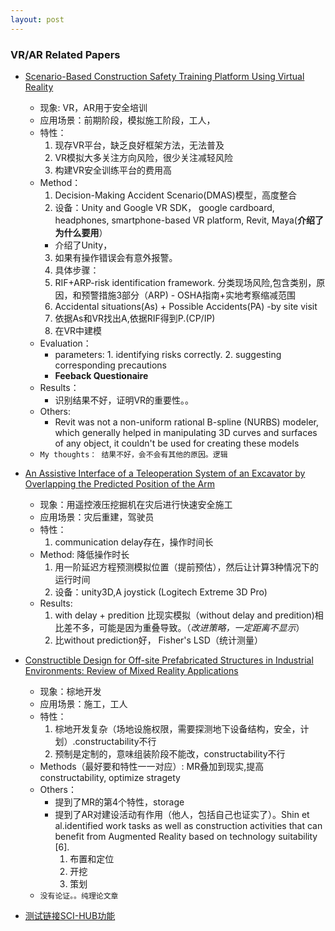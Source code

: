 ```yaml
---
layout: post
---
```

### VR/AR Related Papers
* [Scenario-Based Construction Safety Training Platform Using Virtual Reality](https://www.iaarc.org/publications/fulltext/ISARC_2020_Paper_379.pdf)
  - 现象: VR，AR用于安全培训
  - 应用场景：前期阶段，模拟施工阶段，工人，
  - 特性： 
    1. 现存VR平台，缺乏良好框架方法，无法普及
    2. VR模拟大多关注方向风险，很少关注减轻风险
    3. 构建VR安全训练平台的费用高
  - Method：
    1. Decision-Making Accident Scenario(DMAS)模型，高度整合
    2. 设备：Unity and Google VR SDK， google cardboard, headphones, smartphone-based VR platform, Revit, Maya(**介绍了为什么要用**）
      - 介绍了Unity，
    3. 如果有操作错误会有意外报警。
    4. 具体步骤：
      1. RIF+ARP-risk identification framework. 分类现场风险,包含类别，原因，和预警措施3部分（ARP)
        - OSHA指南+实地考察缩减范围
      2. Accidental situations(As) + Possible Accidents(PA) -by site visit
      3. 依据As和VR找出A,依据RIF得到P.(CP/IP)
      4. 在VR中建模
  - Evaluation：
    - parameters: 1. identifying risks correctly. 2. suggesting corresponding precautions
    - **Feeback Questionaire**
  - Results：
    - 识别结果不好，证明VR的重要性。。
  - Others: 
    - Revit was not a non-uniform rational B-spline (NURBS) modeler, which generally helped in manipulating 3D curves and surfaces of any object, it couldn't be used for creating these models
  - `My thoughts： 结果不好，会不会有其他的原因。逻辑`
  
* [An Assistive Interface of a Teleoperation System of an Excavator by Overlapping the Predicted Position of the Arm](https://www.iaarc.org/publications/fulltext/ISARC_2020_Paper_97.pdf)
  - 现象：用遥控液压挖掘机在灾后进行快速安全施工
  - 应用场景：灾后重建，驾驶员
  - 特性：
    1. communication delay存在，操作时间长
  - Method: 降低操作时长
    1. 用一阶延迟方程预测模拟位置（提前预估），然后让计算3种情况下的运行时间
    2. 设备：unity3D,A joystick (Logitech Extreme 3D Pro)
  - Results:
    1. with delay + predition 比现实模拟（without delay and predition)相比差不多，可能是因为重叠导致。（*改进策略，一定距离不显示*）
    2. 比without prediction好， Fisher's LSD（统计测量）
* [Constructible Design for Off-site Prefabricated Structures in Industrial Environments: Review of Mixed Reality Applications](https://www.iaarc.org/publications/fulltext/ISARC_2020_Paper_127.pdf)
  - 现象：棕地开发
  - 应用场景：施工，工人
  - 特性： 
    1. 棕地开发复杂（场地设施权限，需要探测地下设备结构，安全，计划）.constructability不行
    2. 预制是定制的，意味组装阶段不能改，constructability不行
  - Methods（最好要和特性一一对应）: MR叠加到现实,提高constructability, optimize stragety
  - Others：
    - 提到了MR的第4个特性，storage
    - 提到了AR对建设活动有作用（他人，包括自己也证实了）。Shin et al.identified work tasks as well as construction activities that can benefit from Augmented Reality based on technology suitability [6].
      1. 布置和定位
      2. 开挖
      3. 策划
  - `没有论证。。纯理论文章`
    
* [测试链接SCI-HUB功能](https://sci-hub.do/10.1061/(asce)co.1943-7862.0001749)


